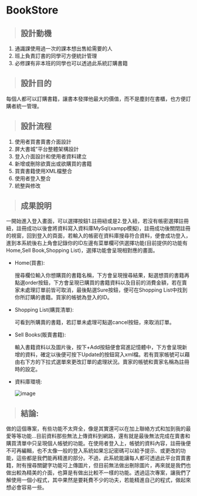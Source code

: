 # BookStore

>## 設計動機

1. 通識課使用過一次的課本想出售給需要的人
2. 班上負責訂書的同學可方便統計管理
3. 必修課有非本班的同學也可以透過此系統訂購書籍

>## 設計目的 

每個人都可以訂購書籍，讓書本發揮他最大的價值，而不是塵封在書櫃，也方便訂購者統一管理。

>## 設計流程

1. 使用者買書賣書介面設計
2. 屏大書城”平台整體架構設計
3. 登入介面設計和使用者資料建立
4. 新增或刪除欲賣出或欲購買的書籍
5. 買賣書籍使用XML檔整合
6. 使用者登入整合
7. 統整與修改

>## 成果說明

  一開始進入登入畫面，可以選擇按鈕1.註冊紐或是2.登入紐，若沒有帳密選擇註冊紐，註冊成功以後會將資料寫入資料庫MySql(xampp模擬)，註冊成功後關閉註冊的視窗，回到登入的頁面，若輸入的帳密在資料庫搜尋符合資料，便會成功登入，進到本系統後右上角會記錄你的ID左邊有菜單欄可供選擇功能(目前提供的功能有Home,Sell Book,Shopping List)，選擇功能會呈現相對應的畫面。

  * Home(買書):
  
    搜尋欄位輸入你想購買的書籍名稱，下方會呈現搜尋結果，點選想買的書籍再點選order按鈕，下方會呈現已購買的書籍資料以及目前的消費金額，若在賣家未處理訂單前皆可取消，最後點選Sure按鈕，便可在Shopping List中找到你所訂購的書籍。買家的帳號為登入的ID。
  
  * Shopping List(購買清單):
  
    可看到所購賣的書籍，若訂單未處理可點選cancel按鈕，來取消訂單。
  
  * Sell Books(販賣書籍):
  
    輸入書籍資料以及圖片後，按下+Add按鈕便會寫進記憶體中，下方會呈現新增的資料，確定以後便可按下Update的按鈕寫入xml檔。若有買家帳號可以藉由右下方的下拉式選單來更改訂單的處理狀況。賣家的帳號和賣家名稱為註冊時的設定。

  * 資料庫環境:
  
    ![image](https://user-images.githubusercontent.com/82867224/134695037-da0bd236-3400-4a17-97f9-94b9caa26d6f.png)

>## 結論:

做的這個專案，有些功能不太齊全，像是其實還可以在加上聯絡方式和加到我的最愛等等功能...目前資料那些無法上傳資料到網路，還有就是最後無法完成在賣書和購買清單中只呈現個人帳號的功能。在使用者登入上，帳號的資料內容，註冊後便不可再編輯，也不太像一般的登入系統如果忘記密碼可以給予提示、或更改的功能，這些都是我們能再精進的部分。不過，此系統能讓每人都可透過此平台買賣書籍，附有搜尋關鍵字功能可上傳圖片，但目前無法做出刪除圖片，再來就是我們也做出較為精美的介面，也算是有做出比較不一樣的功能。透過這次專案，讓我們了解使用一個小程式，其中果然是要耗費不少的功夫，若能精進自己的程式，做起來想必會容易一些。


